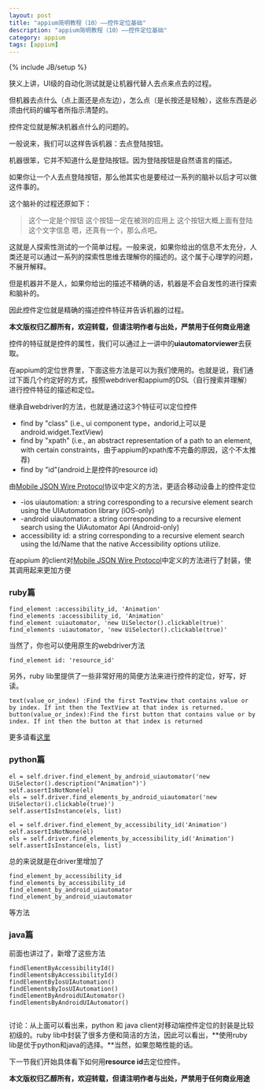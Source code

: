 ```yaml
---
layout: post
title: "appium简明教程（10）——控件定位基础"
description: "appium简明教程（10）——控件定位基础"
category: appium 
tags: [appium]
---
```

{% include JB/setup %}

狭义上讲，UI级的自动化测试就是让机器代替人去点来点去的过程。

但机器去点什么（点上面还是点左边），怎么点（是长按还是轻触），这些东西是必须由代码的编写者所指示清楚的。

控件定位就是解决机器点什么的问题的。

一般说来，我们可以这样告诉机器：去点登陆按钮。

机器很笨，它并不知道什么是登陆按钮。因为登陆按钮是自然语言的描述。

如果你让一个人去点登陆按钮，那么他其实也是要经过一系列的脑补以后才可以做这件事的。

这个脑补的过程还原如下：


> 这个一定是个按钮
这个按钮一定在被测的应用上
这个按钮大概上面有登陆这个文字信息
嗯，还真有一个，那么点吧。


这就是人探索性测试的一个简单过程。一般来说，如果你给出的信息不太充分，人类还是可以通过一系列的探索性思维去理解你的描述的。这个属于心理学的问题，不展开解释。

但是机器并不是人，如果你给出的描述不精确的话，机器是不会自发性的进行探索和脑补的。

因此控件定位就是精确的描述控件特征并告诉机器的过程。

**本文版权归乙醇所有，欢迎转载，但请注明作者与出处，严禁用于任何商业用途**

控件的特征就是控件的属性，我们可以通过上一讲中的**uiautomatorviewer**去获取。

在appium的定位世界里，下面这些方法是可以为我们使用的。也就是说，我们通过下面几个约定好的方式，按照webdriver和appium的DSL（自行搜索并理解）进行控件特征的描述和定位。


继承自webdriver的方法，也就是通过这3个特征可以定位控件

* find by "class" (i.e., ui component type，andorid上可以是android.widget.TextView)
* find by "xpath" (i.e., an abstract representation of a path to an element, with certain constraints，由于appium的xpath库不完备的原因，这个不太推荐)
* find by "id"(android上是控件的resource id)

由[Mobile JSON Wire Protocol](https://code.google.com/p/selenium/source/browse/spec-draft.md?repo=mobile)协议中定义的方法，更适合移动设备上的控件定位

* -ios uiautomation: a string corresponding to a recursive element search using the UIAutomation library (iOS-only)
* -android uiautomator: a string corresponding to a recursive element search using the UiAutomator Api (Android-only)
* accessibility id: a string corresponding to a recursive element search using the Id/Name that the native Accessibility options utilize.

在appium 的client对[Mobile JSON Wire Protocol](https://code.google.com/p/selenium/source/browse/spec-draft.md?repo=mobile)中定义的方法进行了封装，使其调用起来更加方便


### ruby篇

```
find_element :accessibility_id, 'Animation'
find_elements :accessibility_id, 'Animation'
find_element :uiautomator, 'new UiSelector().clickable(true)'
find_elements :uiautomator, 'new UiSelector().clickable(true)'
```

当然了，你也可以使用原生的webdriver方法

```
find_element id: 'resource_id'
```

另外，ruby lib里提供了一些非常好用的简便方法来进行控件的定位，好写，好读。

```
text(value_or_index) :Find the first TextView that contains value or by index. If int then the TextView at that index is returned.
button(value_or_index):Find the first button that contains value or by index. If int then the button at that index is returned
```

更多请看[这里](https://github.com/appium/ruby_lib/blob/master/docs/android_docs.md)

 
### python篇

```
el = self.driver.find_element_by_android_uiautomator('new UiSelector().description("Animation")')
self.assertIsNotNone(el)
els = self.driver.find_elements_by_android_uiautomator('new UiSelector().clickable(true)')
self.assertIsInstance(els, list)

el = self.driver.find_element_by_accessibility_id('Animation')
self.assertIsNotNone(el)
els = self.driver.find_elements_by_accessibility_id('Animation')
self.assertIsInstance(els, list)
```

总的来说就是在driver里增加了

```
find_element_by_accessibility_id
find_elements_by_accessibility_id
find_element_by_android_uiautomator
find_element_by_android_uiautomator

```
等方法

### java篇

前面也讲过了，新增了这些方法

```
findElementByAccessibilityId()
findElementsByAccessibilityId()
findElementByIosUIAutomation()
findElementsByIosUIAutomation()
findElementByAndroidUIAutomator()
findElementsByAndroidUIAutomator()
 
```

讨论：从上面可以看出来，python 和 java client对移动端控件定位的封装是比较初级的。ruby lib中封装了很多方便和简洁的方法，因此可以看出，**使用ruby lib是优于python和java的选择。**当然，如果忽略性能的话。


下一节我们开始具体看下如何用**resource id**去定位控件。

**本文版权归乙醇所有，欢迎转载，但请注明作者与出处，严禁用于任何商业用途**